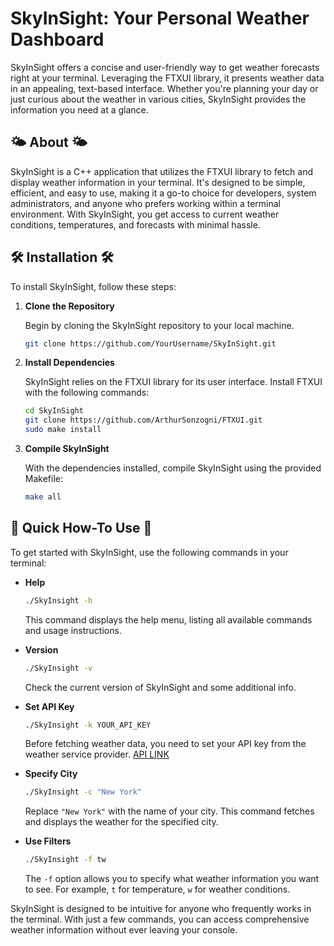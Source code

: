 # SkyInSight: Your Personal Weather Dashboard

SkyInSight offers a concise and user-friendly way to get weather forecasts right at your terminal. Leveraging the FTXUI library, it presents weather data in an appealing, text-based interface. Whether you're planning your day or just curious about the weather in various cities, SkyInSight provides the information you need at a glance.

## 🌤️ About 🌤️ 

SkyInSight is a C++ application that utilizes the FTXUI library to fetch and display weather information in your terminal. It's designed to be simple, efficient, and easy to use, making it a go-to choice for developers, system administrators, and anyone who prefers working within a terminal environment. With SkyInSight, you get access to current weather conditions, temperatures, and forecasts with minimal hassle.

## 🛠️ Installation 🛠️

To install SkyInSight, follow these steps:

1. **Clone the Repository**

   Begin by cloning the SkyInSight repository to your local machine.

   ```bash
   git clone https://github.com/YourUsername/SkyInSight.git
   ```

2. **Install Dependencies**

   SkyInSight relies on the FTXUI library for its user interface. Install FTXUI with the following commands:

   ```bash
   cd SkyInSight
   git clone https://github.com/ArthurSonzogni/FTXUI.git
   sudo make install
   ```

3. **Compile SkyInSight**

   With the dependencies installed, compile SkyInSight using the provided Makefile:

   ```bash
   make all
   ```

## 🚀 Quick How-To Use 🚀

To get started with SkyInSight, use the following commands in your terminal:

- **Help**

  ```bash
  ./SkyInsight -h
  ```

  This command displays the help menu, listing all available commands and usage instructions.

- **Version**

  ```bash
  ./SkyInsight -v
  ```

  Check the current version of SkyInSight and some additional info.

- **Set API Key**

  ```bash
  ./SkyInsight -k YOUR_API_KEY
  ```

  Before fetching weather data, you need to set your API key from the weather service provider. [API LINK](https://www.weatherapi.com/docs/)

- **Specify City**

  ```bash
  ./SkyInsight -c "New York"
  ```

  Replace `"New York"` with the name of your city. This command fetches and displays the weather for the specified city.

- **Use Filters**

  ```bash
  ./SkyInsight -f tw
  ```

  The `-f` option allows you to specify what weather information you want to see. For example, `t` for temperature, `w` for weather conditions.

SkyInSight is designed to be intuitive for anyone who frequently works in the terminal. With just a few commands, you can access comprehensive weather information without ever leaving your console.
